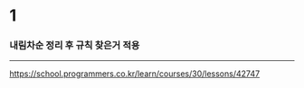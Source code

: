 # 1

### 내림차순 정리 후 규칙 찾은거 적용

-------------------------------

https://school.programmers.co.kr/learn/courses/30/lessons/42747